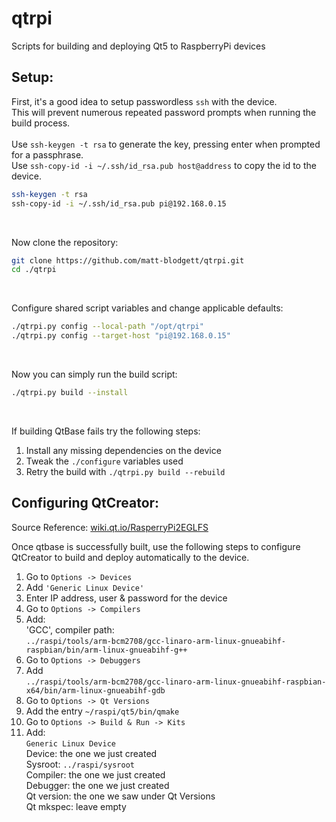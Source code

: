 # qtrpi
Scripts for building and deploying Qt5 to RaspberryPi devices

## Setup:
First, it's a good idea to setup passwordless `ssh` with the device.
<br>This will prevent numerous repeated password prompts when running the build process.
<br>
<br>Use `ssh-keygen -t rsa` to generate the key, pressing enter when prompted for a passphrase.
<br>Use `ssh-copy-id -i ~/.ssh/id_rsa.pub host@address` to copy the id to the device.

```bash
ssh-keygen -t rsa
ssh-copy-id -i ~/.ssh/id_rsa.pub pi@192.168.0.15
```
<br>

Now clone the repository:

```bash
git clone https://github.com/matt-blodgett/qtrpi.git
cd ./qtrpi
```
<br>

Configure shared script variables and change applicable defaults:

```bash
./qtrpi.py config --local-path "/opt/qtrpi"
./qtrpi.py config --target-host "pi@192.168.0.15"
```
<br>

Now you can simply run the build script:

```bash
./qtrpi.py build --install
```
<br>

If building QtBase fails try the following steps:
1. Install any missing dependencies on the device
2. Tweak the `./configure` variables used
3. Retry the build with `./qtrpi.py build --rebuild`

## Configuring QtCreator:
Source Reference: [wiki.qt.io/RasperryPi2EGLFS](https://wiki.qt.io/RaspberryPi2EGLFS)

Once qtbase is successfully built, use the following steps to configure QtCreator to build and deploy automatically to the device.
<br>

1. Go to `Options -> Devices`
2. Add `'Generic Linux Device'`
3. Enter IP address, user & password for the device
4. Go to `Options -> Compilers`
5. Add:
<br>'GCC', compiler path: 
<br>`../raspi/tools/arm-bcm2708/gcc-linaro-arm-linux-gnueabihf-raspbian/bin/arm-linux-gnueabihf-g++`
6. Go to `Options -> Debuggers`
7. Add
<br>`../raspi/tools/arm-bcm2708/gcc-linaro-arm-linux-gnueabihf-raspbian-x64/bin/arm-linux-gnueabihf-gdb`
8. Go to `Options -> Qt Versions`
9. Add the entry `~/raspi/qt5/bin/qmake`
10. Go to `Options -> Build & Run -> Kits`
11. Add:
<br>`Generic Linux Device`
<br>Device: the one we just created
<br>Sysroot: `../raspi/sysroot`
<br>Compiler: the one we just created
<br>Debugger: the one we just created
<br>Qt version: the one we saw under Qt Versions
<br>Qt mkspec: leave empty

